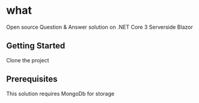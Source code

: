 # what
Open source Question & Answer solution on .NET Core 3 Serverside Blazor

## Getting Started

Clone the project

## Prerequisites
This solution requires MongoDb for storage